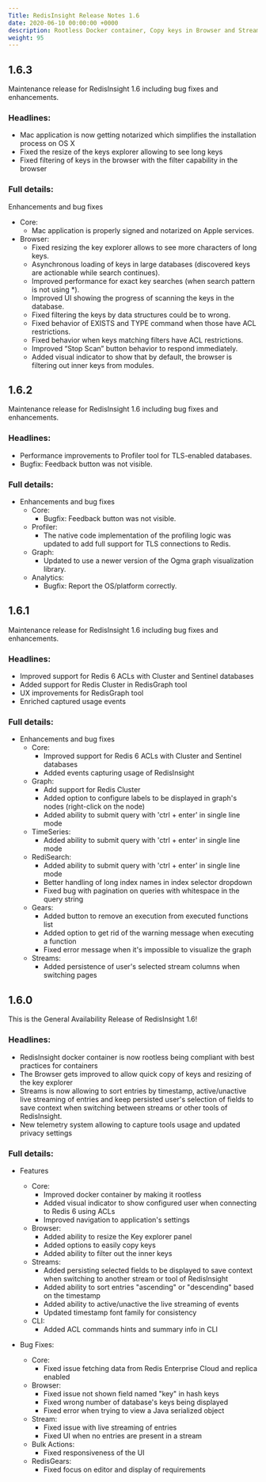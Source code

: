 ```yaml
---
Title: RedisInsight Release Notes 1.6 
date: 2020-06-10 00:00:00 +0000
description: Rootless Docker container, Copy keys in Browser and Stream UX improvements
weight: 95
---
```


## 1.6.3

Maintenance release for RedisInsight 1.6 including bug fixes and enhancements.

### Headlines:

- Mac application is now getting notarized which simplifies the installation process on OS X
- Fixed the resize of the keys explorer allowing to see long keys
- Fixed filtering of keys in the browser with the filter capability in the browser

### Full details:

Enhancements and bug fixes
  - Core:
    - Mac application is properly signed and notarized on Apple services.
  - Browser:
    - Fixed resizing the key explorer allows to see more characters of long keys.
    - Asynchronous loading of keys in large databases (discovered keys are actionable while search continues).
    - Improved performance for exact key searches (when search pattern is not using *).
    - Improved UI showing the progress of scanning the keys in the database.
    - Fixed filtering the keys by data structures could be  to wrong.
    - Fixed behavior of EXISTS and TYPE command when those have ACL restrictions.
    - Fixed behavior when keys matching filters have ACL restrictions.
    - Improved “Stop Scan” button behavior to respond immediately.
    - Added visual indicator to show that by default, the browser is filtering out inner keys from modules.

## 1.6.2

Maintenance release for RedisInsight 1.6 including bug fixes and enhancements.

### Headlines:

- Performance improvements to Profiler tool for TLS-enabled databases.
- Bugfix: Feedback button was not visible.

### Full details:

- Enhancements and bug fixes
  - Core:
      - Bugfix: Feedback button was not visible.
  - Profiler:
      - The native code implementation of the profiling logic was updated to add full support for TLS connections to Redis.
  - Graph:
      - Updated to use a newer version of the Ogma graph visualization library.
  - Analytics:
      - Bugfix: Report the OS/platform correctly.

## 1.6.1

Maintenance release for RedisInsight 1.6 including bug fixes and enhancements.

### Headlines:

- Improved support for Redis 6 ACLs with Cluster and Sentinel databases
- Added support for Redis Cluster in RedisGraph tool
- UX improvements for RedisGraph tool
- Enriched captured usage events

### Full details:

- Enhancements and bug fixes
  - Core:
    - Improved support for Redis 6 ACLs with Cluster and Sentinel databases
    - Added events capturing usage of RedisInsight
  - Graph:
    - Add support for Redis Cluster
    - Added option to configure labels to be displayed in graph's nodes (right-click on the node)
    - Added ability to submit query with 'ctrl + enter' in single line mode
  - TimeSeries:
    - Added ability to submit query with 'ctrl + enter' in single line mode
  - RediSearch:
    - Added ability to submit query with 'ctrl + enter' in single line mode
    - Better handling of long index names in index selector dropdown
    - Fixed bug with pagination on queries with whitespace in the query string
  - Gears:
    - Added button to remove an execution from executed functions list
    - Added option to get rid of the warning message when executing a function 
    - Fixed error message when it's impossible to visualize the graph
  - Streams:
    - Added persistence of user's selected stream columns when switching pages

## 1.6.0

This is the General Availability Release of RedisInsight 1.6!

### Headlines:

- RedisInsight docker container is now rootless being compliant with best practices for containers
- The Browser gets improved to allow quick copy of keys and resizing of the key explorer
- Streams is now allowing to sort entries by timestamp, active/unactive live streaming of entries and keep persisted user's selection of fields to save context when switching between streams or other tools of RedisInsight. 
- New telemetry system allowing to capture tools usage and updated privacy settings

### Full details:

- Features
  - Core:
    - Improved docker container by making it rootless
    - Added visual indicator to show configured user when connecting to Redis 6 using ACLs
    - Improved navigation to application's settings
  - Browser:
    - Added ability to resize the Key explorer panel
    - Added options to easily copy keys
    - Added ability to filter out the inner keys
  - Streams: 
    - Added persisting selected fields to be displayed to save context when switching to another stream or tool of RedisInsight 
    - Added ability to sort entries "ascending" or "descending" based on the timestamp
    - Added ability to active/unactive the live streaming of events 
    - Updated timestamp font family for consistency
  - CLI:
    - Added ACL commands hints and summary info in CLI

- Bug Fixes:
  - Core:
    - Fixed issue fetching data from Redis Enterprise Cloud and replica enabled
  - Browser:
    - Fixed issue not shown field named "key" in hash keys
    - Fixed wrong number of database's keys being displayed
    - Fixed error when trying to view a Java serialized object
  - Stream:
    - Fixed issue with live streaming of entries
    - Fixed UI when no entries are present in a stream
  - Bulk Actions:
    - Fixed responsiveness of the UI
  - RedisGears:
    - Fixed focus on editor and display of requirements
